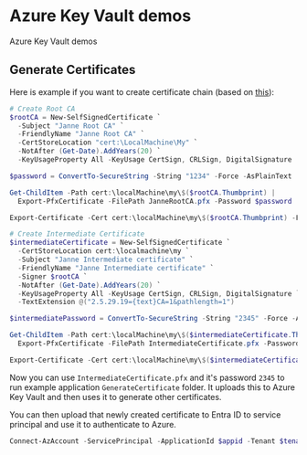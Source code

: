 # Azure Key Vault demos

Azure Key Vault demos

## Generate Certificates

Here is example if you want to create certificate chain (based on [this](https://learn.microsoft.com/en-us/aspnet/core/security/authentication/certauth)):

```powershell
# Create Root CA
$rootCA = New-SelfSignedCertificate `
  -Subject "Janne Root CA" `
  -FriendlyName "Janne Root CA" `
  -CertStoreLocation "cert:\LocalMachine\My" `
  -NotAfter (Get-Date).AddYears(20) `
  -KeyUsageProperty All -KeyUsage CertSign, CRLSign, DigitalSignature

$password = ConvertTo-SecureString -String "1234" -Force -AsPlainText

Get-ChildItem -Path cert:\localMachine\my\$($rootCA.Thumbprint) | 
  Export-PfxCertificate -FilePath JanneRootCA.pfx -Password $password

Export-Certificate -Cert cert:\localMachine\my\$($rootCA.Thumbprint) -FilePath JanneRootCA.crt

# Create Intermediate Certificate
$intermediateCertificate = New-SelfSignedCertificate `
  -CertStoreLocation cert:\localmachine\my `
  -Subject "Janne Intermediate certificate" `
  -FriendlyName "Janne Intermediate certificate" `
  -Signer $rootCA `
  -NotAfter (Get-Date).AddYears(20) `
  -KeyUsageProperty All -KeyUsage CertSign, CRLSign, DigitalSignature `
  -TextExtension @("2.5.29.19={text}CA=1&pathlength=1")

$intermediatePassword = ConvertTo-SecureString -String "2345" -Force -AsPlainText

Get-ChildItem -Path cert:\localMachine\my\$($intermediateCertificate.Thumbprint) | 
  Export-PfxCertificate -FilePath IntermediateCertificate.pfx -Password $intermediatePassword

Export-Certificate -Cert cert:\localMachine\my\$($intermediateCertificate.Thumbprint) -FilePath IntermediateCertificate.crt
```

Now you can use `IntermediateCertificate.pfx` and it's password `2345` to
run example application `GenerateCertificate` folder.
It uploads this to Azure Key Vault and then uses it to generate
other certificates.

You can then upload that newly created certificate to Entra ID to service principal and
use it to authenticate to Azure. 

```powershell
Connect-AzAccount -ServicePrincipal -ApplicationId $appid -Tenant $tenantid -CertificateThumbprint $thumbprint
```

